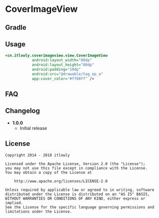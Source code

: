 CoverImageView
===============

Gradle
------

Usage
-----
```xml
<cn.itlowly.coverimageview.view.CoverImageView
            android:layout_width="80dp"
            android:layout_height="80dp"
            android:padding="10dp"
            android:src="@drawable/tag_ep_a"
            app:cover_color="#ff00ff" />
```

FAQ
---

Changelog
---------
* **1.0.0**
    * Initial release

License
-------

    Copyright 2014 - 2018 itlowly

    Licensed under the Apache License, Version 2.0 (the "License");
    you may not use this file except in compliance with the License.
    You may obtain a copy of the License at

        http://www.apache.org/licenses/LICENSE-2.0

    Unless required by applicable law or agreed to in writing, software
    distributed under the License is distributed on an "AS IS" BASIS,
    WITHOUT WARRANTIES OR CONDITIONS OF ANY KIND, either express or implied.
    See the License for the specific language governing permissions and
    limitations under the License.